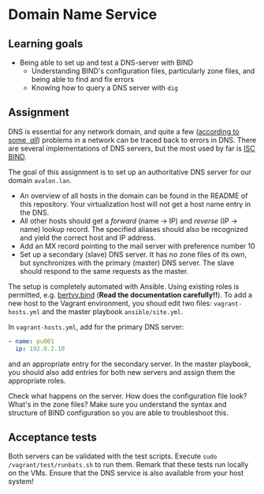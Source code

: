 # Domain Name Service

## Learning goals

- Being able to set up and test a DNS-server with BIND
   - Understanding BIND's configuration files, particularly zone files, and being able to find and fix errors
   - Knowing how to query a DNS server with `dig`

## Assignment

DNS is essential for any network domain, and quite a few ([according to some, *all*](http://www.krisbuytaert.be/blog/)) problems in a network can be traced back to errors in DNS. There are several implementations of DNS servers, but the most used by far is [ISC BIND](https://www.isc.org/downloads/bind/).

The goal of this assignment is to set up an authoritative DNS server for our domain `avalon.lan`.

- An overview of all hosts in the domain can be found in the README of this repository. Your virtualization host will not get a host name entry in the DNS.
- All other hosts should get a *forward* (name -> IP) and *reverse* (IP -> name) lookup record. The specified aliases should also be recognized and yield the correct host and IP address.
- Add an MX record pointing to the mail server with preference number 10
- Set up a secondary (slave) DNS server. It has no zone files of its own, but synchronizes with the primary (master) DNS server. The slave should respond to the same requests as the master.

The setup is completely automated with Ansible. Using existing roles is permitted, e.g. [bertvv.bind](https://galaxy.ansible.com/bertvv/bind/) (**Read the documentation carefully!!**). To add a new host to the Vagrant environment, you shoud edit two files: `vagrant-hosts.yml` and the master playbook `ansible/site.yml`.

In `vagrant-hosts.yml`, add for the primary DNS server:

```Yaml
- name: pu001
  ip: 192.0.2.10
```

and an appropriate entry for the secondary server. In the master playbook, you should also add entries for both new servers and assign them the appropriate roles.

Check what happens on the server. How does the configuration file look? What's in the zone files? Make sure you understand the syntax and structure of BIND configuration so you are able to troubleshoot this.

## Acceptance tests

Both servers can be validated with the test scripts. Execute `sudo /vagrant/test/runbats.sh` to run them. Remark that these tests run locally on the VMs. Ensure that the DNS service is also available from your host system!
